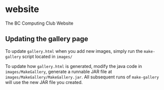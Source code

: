 # website
The BC Computing Club Website

## Updating the gallery page
To update `gallery.html` when you add new images, simply run the `make-gallery` script located in `images/`

To update how `gallery.html` is generated, modify the java code in `images/MakeGallery`, generate a runnable JAR file at `images/MakeGallery/MakeGallery.jar`. All subsequent runs of `make-gallery` will use the new JAR file you created.
